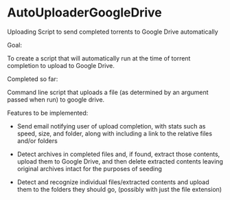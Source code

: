 # AutoUploaderGoogleDrive
Uploading Script to send completed torrents to Google Drive automatically

Goal: 

To create a script that will automatically run at the time of torrent completion to upload to Google Drive.

Completed so far: 

Command line script that uploads a file (as determined by an argument passed when run) to google drive. 

Features to be implemented: 

- Send email notifying user of upload completion, with stats such as speed, size, and folder, along with including a link to the relative files and/or folders 

- Detect archives in completed files and, if found, extract those contents, upload them to Google Drive, and then delete extracted contents leaving original archives intact for the purposes of seeding

- Detect and recognize individual files/extracted contents and upload them to the folders they should go, (possibly with just the file extension)

